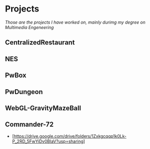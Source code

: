 # Projects

_Those are the projects I have worked on, mainly durimg my degree on Multimedia Engeneering_

## CentralizedRestaurant
## NES
## PwBox
## PwDungeon
## WebGL-GravityMazeBall
## Commander-72
* [https://drive.google.com/drive/folders/1Zxkgcqqp1k0Lk-P_2RD_5FwYiDv0BIaV?usp=sharing]
